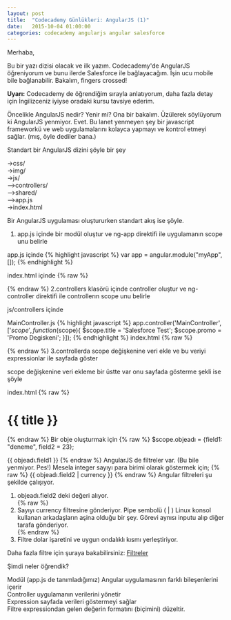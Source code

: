 ```yaml
---
layout: post
title:  "Codecademy Günlükleri: AngularJS (1)"
date:   2015-10-04 01:00:00
categories: codecademy angularjs angular salesforce
---
```

Merhaba,

Bu bir yazı dizisi olacak ve ilk yazım. Codecademy'de AngularJS öğreniyorum ve bunu ilerde Salesforce ile bağlayacağım. İşin ucu mobile bile bağlanabilir. Bakalım, fingers crossed! 

<b>Uyarı:</b> Codecademy de öğrendiğim sırayla anlatıyorum, daha fazla detay için İngilizceniz iyiyse oradaki kursu tavsiye ederim.

Öncelikle AngularJS nedir? Yenir mi? Ona bir bakalım. Üzülerek söylüyorum ki AngularJS yenmiyor. Evet. Bu lanet yenmeyen şey bir javascript frameworkü ve web uygulamalarını kolayca yapmayı ve kontrol etmeyi sağlar. (mış, öyle dediler bana.)

Standart bir AngularJS dizini şöyle bir şey

->css/ <br>
->img/ <br>
->js/ <br>
 -->controllers/ <br>
 -->shared/ <br>
 -->app.js <br>
->index.html <br>

Bir AngularJS uygulaması oluştururken standart akış ise şöyle.

1. app.js içinde bir modül oluştur ve ng-app direktifi ile uygulamanın scope unu belirle

app.js içinde 
{% highlight javascript %}
var app = angular.module("myApp", []);
{% endhighlight %}

index.html içinde
{% raw %}
<body ng-app="myApp"></body>
{% endraw %}
2.controllers klasörü içinde controller oluştur ve ng-controller direktifi ile controllerın scope unu belirle

js/controllers içinde

MainController.js
{% highlight javascript %}
app.controller('MainController', ['$scope', function($scope){
  $scope.title = 'Salesforce Test';
  $scope.promo = 'Promo Degiskeni';
}]);
{% endhighlight %}
index.html
{% raw %}
<div class="main" ng-controller="MainController">
</div> <!-- main -->
{% endraw %}
3.controllerda scope değişkenine veri ekle ve bu veriyi expressionlar ile sayfada göster

scope değişkenine veri ekleme bir üstte var onu sayfada gösterme şekli ise şöyle

index.html
{% raw %}
<h1>{{ title }}</h1> <!-- bu Salesforce Test  yazacak sayfaya--> 
{% endraw %}
Bir obje oluşturmak için 
{% raw %}
$scope.objeadı = {field1: "deneme", field2 = 23};

{{ objeadı.field1 }} <!-- bu deneme yazısını gösteriyor -->
{% endraw %}
AngularJS de filtreler var. (Bu bile yenmiyor. Pes!) Mesela integer sayıyı para birimi olarak göstermek için;
{% raw %}
{{ objeadı.field2 | currency }}
{% endraw %}
Angular filtreleri şu şekilde çalışıyor.

1. objeadı.field2 deki değeri alıyor. <br>
{% raw %}
2. Sayıyı currency filtresine gönderiyor. Pipe sembolü ( | ) Linux konsol kullanan arkadaşların aşina olduğu bir şey. Görevi aynısı inputu alıp diğer tarafa gönderiyor. <br>
{% endraw %} 
3. Filtre dolar işaretini ve uygun ondalıklı kısmı yerleştiriyor. <br>

Daha fazla filtre için şuraya bakabilirsiniz: <a href="https://docs.angularjs.org/api/ng/filter">Filtreler</a>

Şimdi neler öğrendik?

Modül (app.js de tanımladığımız) Angular uygulamasının farklı bileşenlerini içerir <br>
Controller uygulamanın verilerini yönetir <br>
Expression sayfada verileri göstermeyi sağlar <br>
Filtre expressiondan gelen değerin formatını (biçimini) düzeltir. <br>